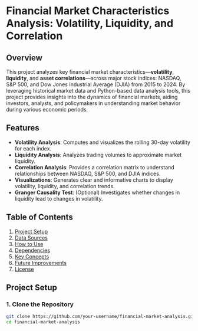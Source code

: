 # Financial Market Characteristics Analysis: Volatility, Liquidity, and Correlation

## Overview

This project analyzes key financial market characteristics—**volatility**, **liquidity**, and **asset correlations**—across major stock indices: NASDAQ, S&P 500, and Dow Jones Industrial Average (DJIA) from 2015 to 2024. By leveraging historical market data and Python-based data analysis tools, this project provides insights into the dynamics of financial markets, aiding investors, analysts, and policymakers in understanding market behavior during various economic periods.

## Features
- **Volatility Analysis**: Computes and visualizes the rolling 30-day volatility for each index.
- **Liquidity Analysis**: Analyzes trading volumes to approximate market liquidity.
- **Correlation Analysis**: Provides a correlation matrix to understand relationships between NASDAQ, S&P 500, and DJIA indices.
- **Visualizations**: Generates clear and informative charts to display volatility, liquidity, and correlation trends.
- **Granger Causality Test**: (Optional) Investigates whether changes in liquidity lead to changes in volatility.

## Table of Contents
1. [Project Setup](#project-setup)
2. [Data Sources](#data-sources)
3. [How to Use](#how-to-use)
4. [Dependencies](#dependencies)
5. [Key Concepts](#key-concepts)
6. [Future Improvements](#future-improvements)
7. [License](#license)

## Project Setup

### 1. Clone the Repository
```bash
git clone https://github.com/your-username/financial-market-analysis.git
cd financial-market-analysis
